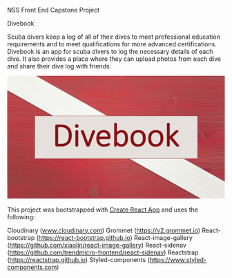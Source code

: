 NSS Front End Capstone Project

Divebook

Scuba divers keep a log of all of their dives to meet professional education requirements and to meet qualifications for more advanced certifications.  Divebook is an app for scuba divers to log the necessary details of each dive.  It also provides a place where they can upload photos from each dive and share their dive log with friends.

![alt text](https://github.com/alagrad94/divebook/blob/master/Divebook.png)

This project was bootstrapped with [Create React App](https://github.com/facebook/create-react-app) and uses the following:

Cloudinary (www.cloudinary.com)
Grommet (https://v2.grommet.io)
React-bootstrap (https://react-bootstrap.github.io)
React-image-gallery (https://github.com/xiaolin/react-image-gallery)
React-sidenav (https://github.com/trendmicro-frontend/react-sidenav)
Reactstrap (https://reactstrap.github.io)
Styled-components (https://www.styled-components.com)
